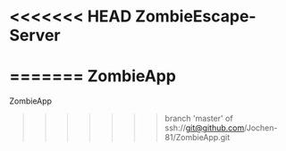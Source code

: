 <<<<<<< HEAD
ZombieEscape-Server
===================
=======
ZombieApp
=========

ZombieApp
>>>>>>> branch 'master' of ssh://git@github.com/Jochen-81/ZombieApp.git
